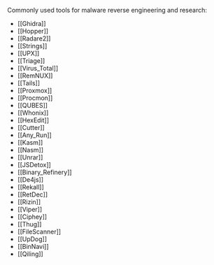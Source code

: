 Commonly used tools for malware reverse engineering and research:

- [[Ghidra]]
- [[Hopper]]
- [[Radare2]]
- [[Strings]]
- [[UPX]]
- [[Triage]]
- [[Virus_Total]]
- [[RemNUX]]
- [[Tails]]
- [[Proxmox]]
- [[Procmon]]
- [[QUBES]]
- [[Whonix]]
- [[HexEdit]]
- [[Cutter]]
- [[Any_Run]]
- [[Kasm]]
- [[Nasm]]
- [[Unrar]]
- [[JSDetox]]
- [[Binary_Refinery]]
- [[De4js]]
- [[Rekall]]
- [[RetDec]]
- [[Rizin]]
- [[Viper]]
- [[Ciphey]]
- [[Thug]]
- [[FileScanner]]
- [[UpDog]]
- [[BinNavi]]
- [[Qiling]]
